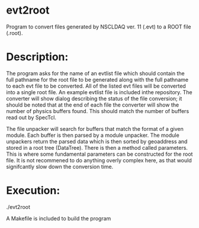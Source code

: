 # evt2root
Program to convert files generated by NSCLDAQ ver. 11 (.evt) to a ROOT file (.root).

# Description:
The program asks for the name of an evtlist file which should contain the full pathname for the root file to be generated along with the full pathname to each evt file to be converted. All of the listed evt files will be converted into a single root file. An example evtlist file is included inthe repository. The converter will show dialog describing the status of the file conversion; it should be noted that at the end of each file the converter will show the number of physics buffers found. This should match the number of buffers read out by SpecTcl. 

The file unpacker will search for buffers that match the format of a given module. Each buffer is then parsed by a module unpacker. The module unpackers return the parsed data which is then sorted by geoaddress and stored in a root tree (DataTree). There is then a method called parameters. This is where some fundamental parameters can be constructed for the root file. It is not recommened to do anything overly complex here, as that would signifcantly slow down the conversion time. 

# Execution:
./evt2root

A Makefile is included to build the program


